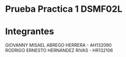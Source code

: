 # Prueba Practica 1 DSMF02L
# Integrantes
GIOVANNY MISAEL ABREGO HERRERA  - AH132090  
RODRIGO ERNESTO HERNÁNDEZ RIVAS - HR132106
